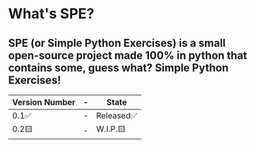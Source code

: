 # What's **SPE**?
## **SPE** (or **Simple Python Exercises**) is a small open-source project made 100% in python that contains some, guess what? Simple Python Exercises!
|Version Number|-|State|
|-|-|-|
|0.1✅|-|Released✅|
|0.2🟨|-|W.I.P.🟨|
